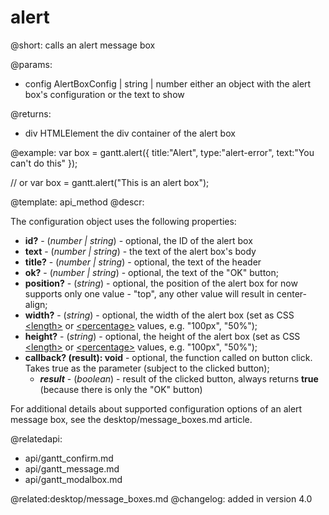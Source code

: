 alert
=============

@short:
	calls an alert message box
	

@params:

- config		AlertBoxConfig | string | number			either an object with the alert box's configuration or the text to show

@returns:

- div			HTMLElement		the div container of the alert box

@example:
var box = gantt.alert({
    title:"Alert",
    type:"alert-error",
    text:"You can't do this"
});

// or
var box = gantt.alert("This is an alert box");


@template:	api_method
@descr:

The configuration object uses the following properties:

- <span class=subproperty>**id?**</span> - (*number | string*) - optional, the ID of the alert box
- <span class=subproperty>**text**</span> - (*number | string*) - the text of the alert box's body
- <span class=subproperty>**title?**</span> - (*number | string*) - optional, the text of the header
- <span class=subproperty>**ok?**</span> - (*number | string*) - optional, the text of the "OK" button;
- <span class=subproperty>**position?**</span> - (*string*) - optional, the position of the alert box for now supports only one value - "top", any other value will result in center-align;
- <span class=subproperty>**width?**</span> - (*string*) - optional, the width of the alert box (set as CSS [&#60;length&#62;](https://developer.mozilla.org/en-US/docs/Web/CSS/length) or
	[&#60;percentage&#62;](https://developer.mozilla.org/en-US/docs/Web/CSS/percentage) values, e.g. "100px", "50%");
- <span class=subproperty>**height?**</span> - (*string*) - optional, the height of the alert box (set as CSS [&#60;length&#62;](https://developer.mozilla.org/en-US/docs/Web/CSS/length) or
	[&#60;percentage&#62;](https://developer.mozilla.org/en-US/docs/Web/CSS/percentage) values, e.g. "100px", "50%");
- <span class=submethod>**callback? (result): void**</span> - optional, the function called on button click. Takes true as the parameter (subject to the clicked button);
    - **_result_** - (*boolean*) - result of the clicked button, always returns **true** (because there is only the "OK" button)


For additional details about supported configuration options of an alert message box, see the desktop/message_boxes.md article.


@relatedapi:
- api/gantt_confirm.md
- api/gantt_message.md
- api/gantt_modalbox.md

@related:desktop/message_boxes.md
@changelog:
added in version 4.0